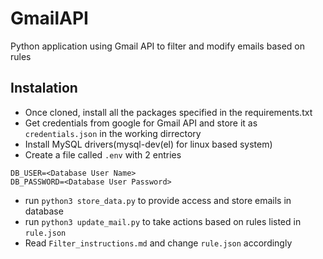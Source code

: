 # GmailAPI
Python application using Gmail API to filter and modify emails based on rules

## Instalation
* Once cloned, install all the packages specified in the requirements.txt
* Get credentials from google for Gmail API and store it as `credentials.json` in the working dirrectory
* Install MySQL drivers(mysql-dev(el) for linux based system)
* Create a file called `.env` with 2 entries
```
DB_USER=<Database User Name>
DB_PASSWORD=<Database User Password>
```
* run `python3 store_data.py` to provide access and store emails in database
* run `python3 update_mail.py` to take actions based on rules listed in `rule.json`
* Read `Filter_instructions.md` and change `rule.json` accordingly
